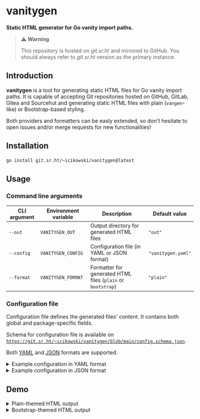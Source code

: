 # vanitygen

**Static HTML generator for Go vanity import paths.**

> **⚠️ Warning**
>
> This repository is hosted on _git.sr.ht_ and mirrored to GitHub.
> You should always refer to _git.sr.ht_ version as the primary instance.

## Introduction

**vanitygen** is a tool for generating static HTML files for Go vanity import paths. It is capable of accepting Git repositories hosted on GitHub, GitLab, Gitea and Sourcehut and generating static HTML files with plain (`vangen`-like) or Bootstrap-based styling.

Both providers and formatters can be easly extended, so don't hesitate to open issues and/or merge requests for new functionalities!

## Installation

```bash
go install git.sr.ht/~icikowski/vanitygen@latest
```

## Usage

### Command line arguments

| CLI argument | Environment variable | Description | Default value |
|-|-|-|-|
| `--out` | `VANITYGEN_OUT` | Output directory for generated HTML files | `"out"` |
| `--config` | `VANITYGEN_CONFIG` | Configuration file (in YAML or JSON format) | `"vanitygen.yaml"` |
| `--format` | `VANITYGEN_FORMAT` | Formatter for generated HTML files (`plain` or `bootstrap`) | `"plain"` |

### Configuration file

Configuration file defines the generated files' content. It contains both global and package-specific fields.
 
Schema for configuration file is available on [`https://git.sr.ht/~icikowski/vanitygen/blob/main/config.schema.json`](config.schema.json).

Both [YAML](examples/vanitygen.yaml) and [JSON](examples/vanitygen.json) formats are supported.

<details>
<summary>Example configuration in YAML format</summary>

```yaml
# yaml-language-server: $schema=https://git.sr.ht/~icikowski/vanitygen/blob/main/config.schema.json
domain: "pkg.somesite.com"
siteName: "Go packages"
author: "John Doe"
docs: "https://pkg.go.dev"
pkgs:
  - name: utils
    provider: github
    repoUrl: "https://github.com/someuser/someutils"
    branch: main
    subpackages:
      - v1
      - v2
      - v3
  - name: tools
    provider: gitlab
    repoUrl: "https://gitlab.com/someuser/sometools"
    branch: devel
  - name: awesome
    provider: gitea
    repoUrl: "https://try.gitea.io/someuser/some-awesome-package"
    branch: staging
    website: "https://somesite.com/my-awesome-package"
  - name: others
    provider: sourcehut
    repoUrl: "https://git.sr.ht/~someuser/someotherpackage"
    branch: master
```
</details>

<details>
<summary>Example configuration in JSON format</summary>

```json
{
  "$schema": "https://git.sr.ht/~icikowski/vanitygen/blob/main/config.schema.json",
  "domain": "pkg.somesite.com",
  "siteName": "Go packages",
  "author": "John Doe",
  "docs": "https://pkg.go.dev",
  "pkgs": [
    {
      "name": "utils",
      "provider": "github",
      "repoUrl": "https://github.com/someuser/someutils",
      "branch": "main",
      "subpackages": [
        "v1",
        "v2",
        "v3"
      ]
    },
    {
      "name": "tools",
      "provider": "gitlab",
      "repoUrl": "https://gitlab.com/someuser/sometools",
      "branch": "devel"
    },
    {
      "name": "awesome",
      "provider": "gitea",
      "repoUrl": "https://try.gitea.io/someuser/some-awesome-package",
      "branch": "staging",
      "website": "https://somesite.com/my-awesome-package"
    },
    {
      "name": "others",
      "provider": "sourcehut",
      "repoUrl": "https://git.sr.ht/~someuser/someotherpackage",
      "branch": "master"
    }
  ]
}
```
</details>

## Demo

<details>
<summary>Plain-themed HTML output</summary>

![Plain-themed HTML output for home page](.assets/plain-home.png)

![Plain-themed HTML output for package page](.assets/plain-pkg.png)
</details>

<details>
<summary>Bootstrap-themed HTML output</summary>

![Bootstrap-themed HTML output for home page](.assets/bootstrap-home.png)

![Bootstrap-themed HTML output for package page](.assets/bootstrap-pkg.png)
</details>
